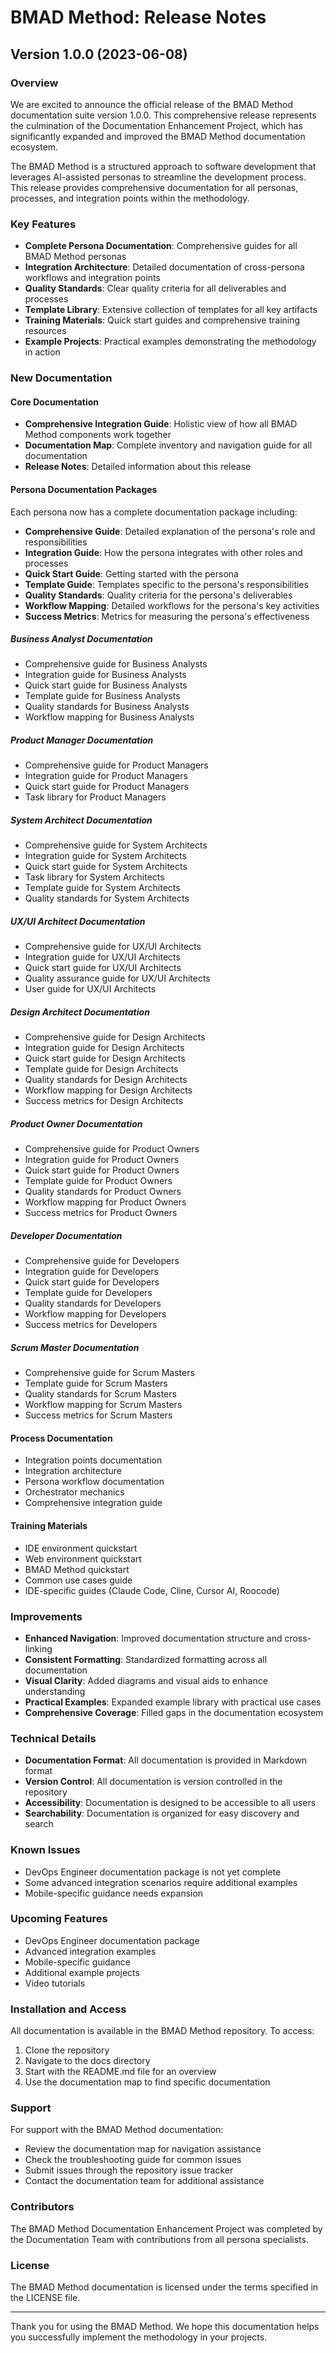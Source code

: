# BMAD Method: Release Notes

## Version 1.0.0 (2023-06-08)

### Overview

We are excited to announce the official release of the BMAD Method documentation suite version 1.0.0. This comprehensive release represents the culmination of the Documentation Enhancement Project, which has significantly expanded and improved the BMAD Method documentation ecosystem.

The BMAD Method is a structured approach to software development that leverages AI-assisted personas to streamline the development process. This release provides comprehensive documentation for all personas, processes, and integration points within the methodology.

### Key Features

- **Complete Persona Documentation**: Comprehensive guides for all BMAD Method personas
- **Integration Architecture**: Detailed documentation of cross-persona workflows and integration points
- **Quality Standards**: Clear quality criteria for all deliverables and processes
- **Template Library**: Extensive collection of templates for all key artifacts
- **Training Materials**: Quick start guides and comprehensive training resources
- **Example Projects**: Practical examples demonstrating the methodology in action

### New Documentation

#### Core Documentation

- **Comprehensive Integration Guide**: Holistic view of how all BMAD Method components work together
- **Documentation Map**: Complete inventory and navigation guide for all documentation
- **Release Notes**: Detailed information about this release

#### Persona Documentation Packages

Each persona now has a complete documentation package including:

- **Comprehensive Guide**: Detailed explanation of the persona's role and responsibilities
- **Integration Guide**: How the persona integrates with other roles and processes
- **Quick Start Guide**: Getting started with the persona
- **Template Guide**: Templates specific to the persona's responsibilities
- **Quality Standards**: Quality criteria for the persona's deliverables
- **Workflow Mapping**: Detailed workflows for the persona's key activities
- **Success Metrics**: Metrics for measuring the persona's effectiveness

##### Business Analyst Documentation

- Comprehensive guide for Business Analysts
- Integration guide for Business Analysts
- Quick start guide for Business Analysts
- Template guide for Business Analysts
- Quality standards for Business Analysts
- Workflow mapping for Business Analysts

##### Product Manager Documentation

- Comprehensive guide for Product Managers
- Integration guide for Product Managers
- Quick start guide for Product Managers
- Task library for Product Managers

##### System Architect Documentation

- Comprehensive guide for System Architects
- Integration guide for System Architects
- Quick start guide for System Architects
- Task library for System Architects
- Template guide for System Architects
- Quality standards for System Architects

##### UX/UI Architect Documentation

- Comprehensive guide for UX/UI Architects
- Integration guide for UX/UI Architects
- Quick start guide for UX/UI Architects
- Quality assurance guide for UX/UI Architects
- User guide for UX/UI Architects

##### Design Architect Documentation

- Comprehensive guide for Design Architects
- Integration guide for Design Architects
- Quick start guide for Design Architects
- Template guide for Design Architects
- Quality standards for Design Architects
- Workflow mapping for Design Architects
- Success metrics for Design Architects

##### Product Owner Documentation

- Comprehensive guide for Product Owners
- Integration guide for Product Owners
- Quick start guide for Product Owners
- Template guide for Product Owners
- Quality standards for Product Owners
- Workflow mapping for Product Owners
- Success metrics for Product Owners

##### Developer Documentation

- Comprehensive guide for Developers
- Integration guide for Developers
- Quick start guide for Developers
- Template guide for Developers
- Quality standards for Developers
- Workflow mapping for Developers
- Success metrics for Developers

##### Scrum Master Documentation

- Comprehensive guide for Scrum Masters
- Template guide for Scrum Masters
- Quality standards for Scrum Masters
- Workflow mapping for Scrum Masters
- Success metrics for Scrum Masters

#### Process Documentation

- Integration points documentation
- Integration architecture
- Persona workflow documentation
- Orchestrator mechanics
- Comprehensive integration guide

#### Training Materials

- IDE environment quickstart
- Web environment quickstart
- BMAD Method quickstart
- Common use cases guide
- IDE-specific guides (Claude Code, Cline, Cursor AI, Roocode)

### Improvements

- **Enhanced Navigation**: Improved documentation structure and cross-linking
- **Consistent Formatting**: Standardized formatting across all documentation
- **Visual Clarity**: Added diagrams and visual aids to enhance understanding
- **Practical Examples**: Expanded example library with practical use cases
- **Comprehensive Coverage**: Filled gaps in the documentation ecosystem

### Technical Details

- **Documentation Format**: All documentation is provided in Markdown format
- **Version Control**: All documentation is version controlled in the repository
- **Accessibility**: Documentation is designed to be accessible to all users
- **Searchability**: Documentation is organized for easy discovery and search

### Known Issues

- DevOps Engineer documentation package is not yet complete
- Some advanced integration scenarios require additional examples
- Mobile-specific guidance needs expansion

### Upcoming Features

- DevOps Engineer documentation package
- Advanced integration examples
- Mobile-specific guidance
- Additional example projects
- Video tutorials

### Installation and Access

All documentation is available in the BMAD Method repository. To access:

1. Clone the repository
2. Navigate to the docs directory
3. Start with the README.md file for an overview
4. Use the documentation map to find specific documentation

### Support

For support with the BMAD Method documentation:

- Review the documentation map for navigation assistance
- Check the troubleshooting guide for common issues
- Submit issues through the repository issue tracker
- Contact the documentation team for additional assistance

### Contributors

The BMAD Method Documentation Enhancement Project was completed by the Documentation Team with contributions from all persona specialists.

### License

The BMAD Method documentation is licensed under the terms specified in the LICENSE file.

---

Thank you for using the BMAD Method. We hope this documentation helps you successfully implement the methodology in your projects.
